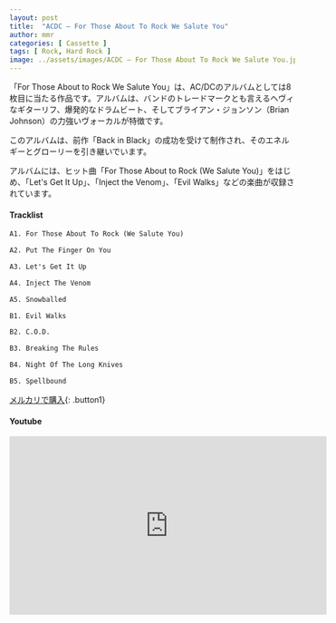 ```yaml
---
layout: post
title:  "ACDC – For Those About To Rock We Salute You"
author: mmr
categories: [ Cassette ]
tags: [ Rock, Hard Rock ]
image: ../assets/images/ACDC – For Those About To Rock We Salute You.jpg
---
```


「For Those About to Rock We Salute You」は、AC/DCのアルバムとしては8枚目に当たる作品です。アルバムは、バンドのトレードマークとも言えるヘヴィなギターリフ、爆発的なドラムビート、そしてブライアン・ジョンソン（Brian Johnson）の力強いヴォーカルが特徴です。

このアルバムは、前作「Back in Black」の成功を受けて制作され、そのエネルギーとグローリーを引き継いでいます。

アルバムには、ヒット曲「For Those About to Rock (We Salute You)」をはじめ、「Let's Get It Up」、「Inject the Venom」、「Evil Walks」などの楽曲が収録されています。

#### Tracklist
```md
A1. For Those About To Rock (We Salute You)

A2. Put The Finger On You

A3. Let's Get It Up

A4. Inject The Venom

A5. Snowballed

B1. Evil Walks

B2. C.O.D.

B3. Breaking The Rules

B4. Night Of The Long Knives

B5. Spellbound
```

[メルカリで購入](https://jp.mercari.com/item/m57758926139?afid=6142608987){: .button1}

#### Youtube
<iframe width="560" height="315" src="https://www.youtube.com/embed/nBM1-DwjA8I?si=hjNjUPYs3hvZAsIQ" title="YouTube video player" frameborder="0" allow="accelerometer; autoplay; clipboard-write; encrypted-media; gyroscope; picture-in-picture; web-share" referrerpolicy="strict-origin-when-cross-origin" allowfullscreen></iframe>